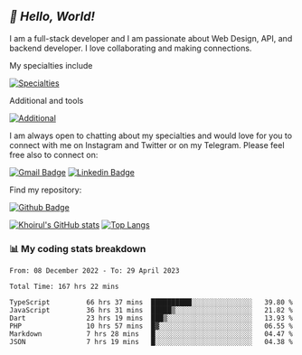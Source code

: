 ## _:wave: Hello, World!_

I am a full-stack developer and I am passionate about Web Design, API, and backend developer. I love collaborating and making connections.

My specialties include

[![Specialties](https://skillicons.dev/icons?i=php,laravel,javascript,react,vue,mysql,tailwind)](https://skillicons.dev)

Additional and tools

[![Additional](https://skillicons.dev/icons?i=bash,vscode,vite,webpack,vercel,git,github,gitlab)](https://skillicons.dev)

I am always open to chatting about my specialties and would love for you to connect with me on Instagram and Twitter or on my Telegram. Please feel free also to connect on:

[![Gmail Badge](https://img.shields.io/badge/-ahmusafir.khoirul@gmail.com-c14438?style=flat&logo=Gmail&logoColor=white&link=mailto:ahmusafir.khoirul@gmail.com)](mailto:ahmusafir.khoirul@gmail.com)
[![Linkedin Badge](https://img.shields.io/badge/-Ahmad_Musafir_Khoirul_Fattah-0072b1?style=flat&logo=Linkedin&logoColor=white&link=https://www.linkedin.com/in/ahmad-musafir-khoirul-fattah-26a53a207/)](https://www.linkedin.com/in/masmuss/)

Find my repository:

[![Github Badge](https://img.shields.io/badge/-masmuss-grey?style=flat&logo=github&logoColor=white&link=https://github.com/masmuss)](https://github.com/masmuss)

[![Khoirul's GitHub stats](https://github-readme-stats.vercel.app/api?username=masmuss&show_icons=true&include_all_commits=true&theme=transparent&layout=compact)](https://github.com/masmuss/github-readme-stats)
[![Top Langs](https://github-readme-stats.vercel.app/api/top-langs/?username=masmuss&theme=transparent&layout=compact)](https://github.com/masmuss/github-readme-stats)

### :bar_chart: My coding stats breakdown

<!--START_SECTION:waka-->

```text
From: 08 December 2022 - To: 29 April 2023

Total Time: 167 hrs 22 mins

TypeScript         66 hrs 37 mins  ██████████░░░░░░░░░░░░░░░   39.80 %
JavaScript         36 hrs 31 mins  █████▒░░░░░░░░░░░░░░░░░░░   21.82 %
Dart               23 hrs 19 mins  ███▒░░░░░░░░░░░░░░░░░░░░░   13.93 %
PHP                10 hrs 57 mins  █▓░░░░░░░░░░░░░░░░░░░░░░░   06.55 %
Markdown           7 hrs 28 mins   █░░░░░░░░░░░░░░░░░░░░░░░░   04.47 %
JSON               7 hrs 19 mins   █░░░░░░░░░░░░░░░░░░░░░░░░   04.38 %
```

<!--END_SECTION:waka-->

